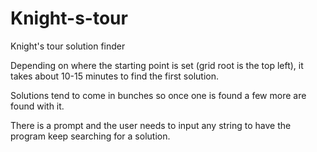 # Knight-s-tour
Knight's tour solution finder

Depending on where the starting point is set (grid root is the top left), it takes about 10-15 minutes to find the first solution.

Solutions tend to come in bunches so once one is found a few more are found with it.

There is a prompt and the user needs to input any string to have the program keep searching for a solution.
